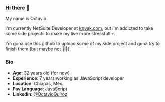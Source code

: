 ### Hi there 👋

My name is Octavio.

I'm currently NetSuite Developer at [kavak.com](https://www.kavak.com), but i'm addicted to take some side projects to make my live more stressfull 💀.

I'm gona use this github to upload some of my side project and gona try to finish them (but maybe not 🥶🥶). 

### Bio

- **Age**: 32 years old (for now)
- **Experience**: 7 years working as JavaScript developer
- **Location**: Chiapas, Méx.
- **Fav Language**: JavaScript
- **Linkedin**: [@OctavioQuiroz](https://www.linkedin.com/in/octavio-quiroz/)

